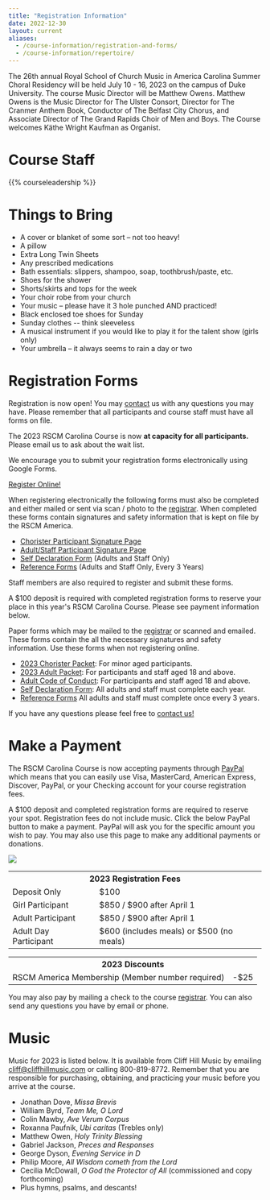 ```yaml
---
title: "Registration Information"
date: 2022-12-30
layout: current
aliases:
  - /course-information/registration-and-forms/
  - /course-information/repertoire/
---
```


The 26th annual Royal School of Church Music in America Carolina Summer Choral Residency
will be held July 10 - 16, 2023 on the campus of Duke University.  The
course Music Director will be Matthew Owens.  Matthew Owens is the Music
Director for The Ulster Consort, Director for The Cranmer Anthem Book,
Conductor of The Belfast City Chorus, and
Associate Director of The Grand Rapids Choir of Men and Boys.
The Course welcomes Käthe Wright Kaufman as Organist.

# Course Staff

{{% courseleadership %}}

# Things to Bring

* A cover or blanket of some sort – not too heavy!
* A pillow
* Extra Long Twin Sheets
* Any prescribed medications
* Bath essentials: slippers, shampoo, soap, toothbrush/paste, etc.
* Shoes for the shower
* Shorts/skirts and tops for the week
* Your choir robe from your church
* Your music – please have it 3 hole punched AND practiced!
* Black enclosed toe shoes for Sunday
* Sunday clothes -- think sleeveless
* A musical instrument if you would like to play it for the talent show (girls
  only)
* Your umbrella – it always seems to rain a day or two

# Registration Forms

Registration is now open!  You may [contact][7] us with any questions you may
have.  Please remember that all participants and course staff must have all
forms on file.

<div class="alert alert-danger" role="alert">
The 2023 RSCM Carolina Course is now <b>at capacity for all participants.</b>
Please email us to ask about the wait list.
</div>

We encourage you to submit your registration forms electronically using
Google Forms.

<p class="text-center">
<a class="btn btn-primary btn-lg" href="https://docs.google.com/forms/d/e/1FAIpQLSc5jemHV5tvHOmfLKegLEeM-s77bZWLZpo8jOLNHzAPZpI58Q/viewform">Register Online!</a>
</p>

When registering electronically the following forms must also be completed
and either mailed or sent via scan / photo to the [registrar][7].  When
completed these forms contain signatures and safety information that is
kept on file by the RSCM America.

* [Chorister Participant Signature Page][13]
* [Adult/Staff Participant Signature Page][12]
* [Self Declaration Form][5] (Adults and Staff Only)
* [Reference Forms][4] (Adults and Staff Only, Every 3 Years)

Staff members are also required to register and submit these forms.

A $100 deposit is required with completed registration forms to reserve
your place in this year's RSCM Carolina Course.  Please see payment information
below.

Paper forms which may be mailed to the [registrar][7] or scanned and emailed.
These forms contain the all the necessary signatures and safety information.
Use these forms when not registering online.

* [2023 Chorister Packet][1]: For minor aged participants.
* [2023 Adult Packet][2]: For participants and staff aged 18 and above.
* [Adult Code of Conduct][6]: For participants and staff aged 18 and above.
* [Self Declaration Form][5]: All adults and staff must complete each year.
* [Reference Forms][4] All adults and staff must complete once every 3 years.

If you have any questions please feel free to [contact us!][7]

# Make a Payment

The RSCM Carolina Course is now accepting payments through [PayPal][20]
which means that you can easily use Visa, MasterCard, American Express,
Discover, PayPal, or your Checking account for your course registration fees.

A $100 deposit and completed registration forms are required to reserve
your spot.  Registration fees do not include music.  Click the below
PayPal button to make a payment.  PayPal will ask you for the specific
amount you wish to pay.  You may also use this page to make any additional
payments or donations.

<p class="text-center">
<a href="https://www.paypal.com/cgi-bin/webscr?cmd=_s-xclick&hosted_button_id=4BLB7ZJ45CR8E"><img src="https://www.paypalobjects.com/en_US/i/btn/btn_paynow_LG.gif" /></a>
</p>

<table class="table">
<tr><th colspan="2">2023 Registration Fees</th></tr>
<tr><td>Deposit Only</td><td>$100</td></tr>
<tr><td>Girl Participant</td><td>$850 / $900 after April 1</td></tr>
<tr><td>Adult Participant</td><td>$850 / $900 after April 1</td></tr>
<tr><td>Adult Day Participant</td><td>$600 (includes meals) or $500 (no meals)</td></tr>
</table>

<table class="table">
<tr><th colspan="2">2023 Discounts</th></tr>
<tr><td>RSCM America Membership (Member number required)</td><td>-$25</td></tr>
</table>

You may also pay by mailing a check to the course [registrar][7].  You
can also send any questions you have by email or phone.

# Music

Music for 2023
is listed below.  It is available from Cliff Hill Music by
emailing <a href="mailto:cliff@cliffhillmusic.com">cliff@cliffhillmusic.com</a>
or calling 800-819-8772.  Remember that you are responsible for purchasing,
obtaining, and practicing your music before you arrive at the course.

* Jonathan Dove, *Missa Brevis*
* William Byrd, *Team Me, O Lord*
* Colin Mawby, *Ave Verum Corpus*
* Roxanna Paufnik, *Ubi caritas* (Trebles only)
* Matthew Owen, *Holy Trinity Blessing*
* Gabriel Jackson, *Preces and Responses*
* George Dyson, *Evening Service in D*
* Philip Moore, *All Wisdom cometh from the Lord*
* Cecilia McDowall, *O God the Protector of All* (commissioned and copy
  forthcoming)
* Plus hymns, psalms, and descants!

[1]: /pdf/2023/chorister-packet-2023.pdf
[2]: /pdf/2023/adult-packet-2023.pdf
[3]: /pdf/2023/staff-packet-2023.pdf
[4]: /pdf/2022/reference-form.pdf
[5]: /pdf/2022/self-declaration-form.pdf
[6]: /pdf/2022/adult-code-of-conduct.pdf
[7]: /contact
[12]: /pdf/2023/adult-signature-page.pdf
[13]: /pdf/2023/chorister-signature-page.pdf
[20]: https://www.paypal.com/home
[21]: cliff@cliffhillmusic.com
